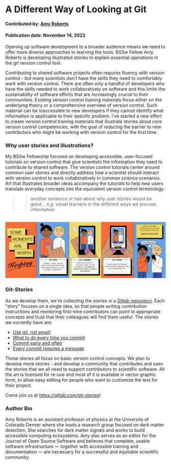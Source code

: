 # A Different Way of Looking at Git

#### Contributed by: [Amy Roberts](https://github.com/pibion)

#### Publication date: November 14, 2022

<!-- deck start -->
Opening up software development to a broader audience means we need to offer more diverse approaches to learning the tools.  BSSw Fellow Amy Roberts is developing illustrated stories to explain essential operations in the git version control tool.
<!-- deck end -->

Contributing to shared software projects often requires fluency with version control - but many scientists don’t have the skills they need to comfortably work with version control. There are often only a handful of developers who have the skills needed to work collaboratively on software and this limits the sustainability of software efforts that are increasingly crucial to their communities.  Existing version control training materials focus either on the underlying theory or a comprehensive overview of version control. Such material can be inaccessible to new developers if they cannot identify what information is applicable to their specific problem. I’ve started a new effort to create version control training materials that illustrate stories about core version control competencies, with the goal of reducing the barrier to new contributors who might be working with version control for the first time.

### Why user stories and illustrations?

My BSSw Fellowship focused on developing accessible, user-focused tutorials on version control that give scientists the information they need to contribute to shared software.  The version control tutorials center around common user stories and directly address how a scientist should interact with version control to work collaboratively in common science scenarios.  Art that illustrates broader ideas accompany the tutorials to help new users translate everyday concepts into the equivalent version control terminology.

>> another sentence or two about why user stories would be good... e.g. visual learners or the different ways we process information

<br>

<img src='../../images/VersionControl_SomeMomentsAreWorthKeeping_Web.jpg' class='page lightbox' />

### Git-Stories

As we develop them, we're collecting the stories in a [Gitlab repository](https://gitlab.com/git-stories).
Each “story” focuses on a single idea, so that people writing contribution instructions and mentoring first-time contributors can point to appropriate concepts and trust that their colleagues will find them useful.
The stories we currently have are:

- [Use git, not email!](https://gitlab.com/git-stories/use-git-not-email/-/blob/master/Emailing_Files_Use_Git_Printable.pdf)
-	[What to do every time you commit](https://gitlab.com/git-stories/commit-guide/-/blob/main/VersionControl_SomeMomentsAreWorthKeeping_Printable_10X3.5.pdf)
-	[Commit early and often](https://gitlab.com/git-stories/commit-early-and-often/-/blob/main/VersionControl_NowIsAGreatTimeToCommit_Printable_18X24.pdf)
-	[Every commit requires a message](https://gitlab.com/git-stories/every-commit-requires-comments/-/blob/main/VersionControl_EveryCommitRequiresAComment_printable_18X24.pdf)

These stories all focus on basic version control concepts. We plan to develop more stories - and develop a community that contributes and uses the stories that we all need to support contributors to scientific software. All the art is licensed for re-use and most of it is available in vector graphic form, to allow easy editing for people who want to customize the text for their project.

Come join us at <https://gitlab.com/git-stories>!

### Author Bio

Amy Roberts is an assistant professor of physics at the University of Colorado Denver where she leads a research group focused on dark matter detection. She searches for dark matter signals and works to build accessible computing ecosystems. Amy also serves as an editor for the Journal of Open Source Software and believes that complete, usable software infrastructure — together with accessible training and documentation — are necessary for a successful and equitable scientific community.

<!---
Publish: yes
Pinned: no
Topics: online learning, revision control
--->
